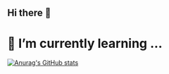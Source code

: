 ## Hi there 👋

# 🌱 I’m currently learning ...

[![Anurag's GitHub stats](https://github-readme-stats.vercel.app/api?username=kyo0221)](https://github.com/anuraghazra/github-readme-stats)
<!--
**kyo0221/kyo0221** is a ✨ _special_ ✨ repository because its `README.md` (this file) appears on your GitHub profile.

Here are some ideas to get you started:

- 🔭 I’m currently working on ...
- 🌱 I’m currently learning ...
- 👯 I’m looking to collaborate on ...
- 🤔 I’m looking for help with ...
- 💬 Ask me about ...
- 📫 How to reach me: ...
- 😄 Pronouns: ...
- ⚡ Fun fact: ...
-->
